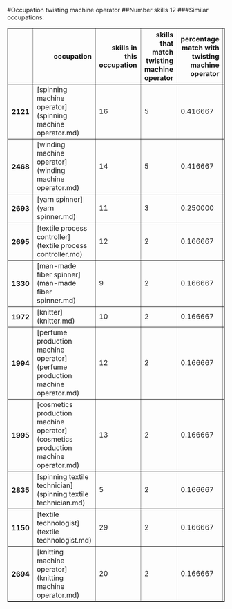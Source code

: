#Occupation twisting machine operator
##Number skills 12
###Similar occupations:
<table border="1" class="dataframe">
  <thead>
    <tr style="text-align: right;">
      <th></th>
      <th>occupation</th>
      <th>skills in this occupation</th>
      <th>skills that match twisting machine operator</th>
      <th>percentage match with twisting machine operator</th>
      <th>skills not in twisting machine operator</th>
    </tr>
  </thead>
  <tbody>
    <tr>
      <th>2121</th>
      <td>[spinning machine operator](spinning machine operator.md)</td>
      <td>16</td>
      <td>5</td>
      <td>0.416667</td>
      <td>11</td>
    </tr>
    <tr>
      <th>2468</th>
      <td>[winding machine operator](winding machine operator.md)</td>
      <td>14</td>
      <td>5</td>
      <td>0.416667</td>
      <td>9</td>
    </tr>
    <tr>
      <th>2693</th>
      <td>[yarn spinner](yarn spinner.md)</td>
      <td>11</td>
      <td>3</td>
      <td>0.250000</td>
      <td>8</td>
    </tr>
    <tr>
      <th>2695</th>
      <td>[textile process controller](textile process controller.md)</td>
      <td>12</td>
      <td>2</td>
      <td>0.166667</td>
      <td>10</td>
    </tr>
    <tr>
      <th>1330</th>
      <td>[man-made fiber spinner](man-made fiber spinner.md)</td>
      <td>9</td>
      <td>2</td>
      <td>0.166667</td>
      <td>7</td>
    </tr>
    <tr>
      <th>1972</th>
      <td>[knitter](knitter.md)</td>
      <td>10</td>
      <td>2</td>
      <td>0.166667</td>
      <td>8</td>
    </tr>
    <tr>
      <th>1994</th>
      <td>[perfume production machine operator](perfume production machine operator.md)</td>
      <td>12</td>
      <td>2</td>
      <td>0.166667</td>
      <td>10</td>
    </tr>
    <tr>
      <th>1995</th>
      <td>[cosmetics production machine operator](cosmetics production machine operator.md)</td>
      <td>13</td>
      <td>2</td>
      <td>0.166667</td>
      <td>11</td>
    </tr>
    <tr>
      <th>2835</th>
      <td>[spinning textile technician](spinning textile technician.md)</td>
      <td>5</td>
      <td>2</td>
      <td>0.166667</td>
      <td>3</td>
    </tr>
    <tr>
      <th>1150</th>
      <td>[textile technologist](textile technologist.md)</td>
      <td>29</td>
      <td>2</td>
      <td>0.166667</td>
      <td>27</td>
    </tr>
    <tr>
      <th>2694</th>
      <td>[knitting machine operator](knitting machine operator.md)</td>
      <td>20</td>
      <td>2</td>
      <td>0.166667</td>
      <td>18</td>
    </tr>
  </tbody>
</table>

